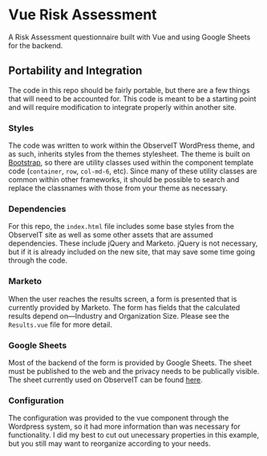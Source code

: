 # Vue Risk Assessment 
A Risk Assessment questionnaire built with Vue and using Google Sheets for the backend.

## Portability and Integration
The code in this repo should be fairly portable, but there are a few things that will need to be accounted for.
This code is meant to be a starting point and will require modification to integrate properly within another site.

### Styles
The code was written to work within the ObserveIT WordPress theme, and as such, inherits styles from the themes
stylesheet. The theme is built on [Bootstrap](https://getbootstrap.com), so there are utility classes used within 
the component template code (`container`, `row`, `col-md-6`, etc). Since many of these utility classes are
common within other frameworks, it should be possible to search and replace the classnames with those
from your theme as necessary.

### Dependencies
For this repo, the `index.html` file includes some base styles from the ObserveIT site as well as some other
assets that are assumed dependencies. These include jQuery and Marketo. jQuery is not necessary, but if it is
already included on the new site, that may save some time going through the code.

### Marketo
When the user reaches the results screen, a form is presented that is currently provided by Marketo. The
form has fields that the calculated results depend on—Industry and Organization Size. Please see the 
`Results.vue` file for more detail.

### Google Sheets
Most of the backend of the form is provided by Google Sheets. The sheet must be published to the web and
the privacy needs to be publically visible. The sheet currently used on ObserveIT can be found 
[here](https://docs.google.com/spreadsheets/d/1Bd2nTEP0YTTnsQfR6NyJ6GjcNz30WykgM5HmFuv4uV0/edit#gid=0).

### Configuration
The configuration was provided to the vue component through the Wordpress system, so it had more information than
was necessary for functionality. I did my best to cut out unecessary properties in this example, but you still
may want to reorganize according to your needs.